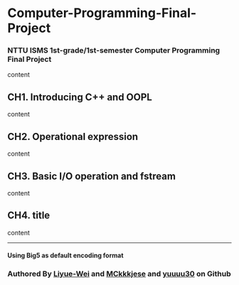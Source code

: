 # Computer-Programming-Final-Project
### NTTU ISMS 1st-grade/1st-semester Computer Programming Final Project 

content

## CH1. Introducing C++ and OOPL
content

## CH2. Operational expression
content

## CH3. Basic I/O operation and fstream
content

## CH4. title
content

---
#### **Using Big5 as default encoding format**
### Authored By [Liyue-Wei](https://github.com/Liyue-Wei) and [MCkkkjese](https://github.com/MCkkkjese) and [yuuuu30]() on Github
